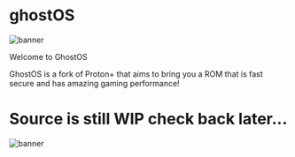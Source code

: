 # ghostOS

![banner](https://i.imgur.com/WAnCTr9.png)

Welcome to GhostOS 

GhostOS is a fork of Proton+ that aims to bring you a ROM that is fast secure and has amazing gaming performance!

# Source is still WIP check back later...
![banner](https://i.imgur.com/mvxijII.png)
